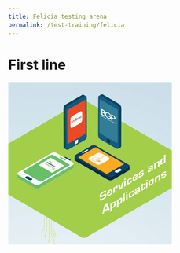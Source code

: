 ```yaml
---
title: Felicia testing arena 
permalink: /test-training/felicia
---
```


# First line

![CODEX, Enabling a lean, agile and future-ready Government](/images/codex2.jpg "Codex")
